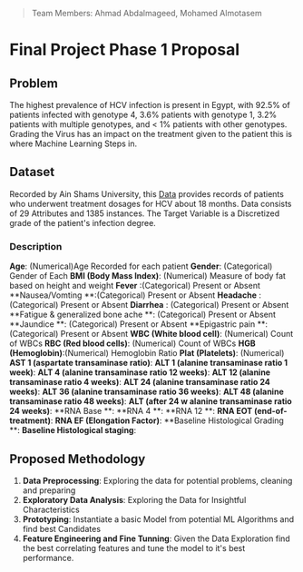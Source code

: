> Team Members: Ahmad Abdalmageed, Mohamed Almotasem

# Final Project Phase 1 Proposal 

## Problem 

The highest prevalence of HCV infection is present in Egypt, with 92.5% of patients infected with genotype 4, 3.6% patients with genotype 1, 3.2% patients with multiple genotypes, and < 1% patients with other genotypes. Grading the Virus has an impact on the treatment given to the patient this is where Machine Learning Steps in.

## Dataset 

Recorded by Ain Shams University, this [Data](https://archive.ics.uci.edu/ml/datasets/Hepatitis+C+Virus+%28HCV%29+for+Egyptian+patients) provides records of patients who underwent treatment dosages for HCV about 18 months. Data consists of 29 Attributes and 1385 instances. The Target Variable is a Discretized grade of the patient's infection degree.

### Description 

**Age**: (Numerical)Age Recorded for each patient
**Gender**: (Categorical) Gender of Each
**BMI (Body Mass Index)**: (Numerical)  Measure of body fat based on height and weight
**Fever** :(Categorical) Present or Absent 
**Nausea/Vomting **:(Categorical) Present or Absent
**Headache** :(Categorical) Present or Absent
**Diarrhea** : (Categorical) Present or Absent
**Fatigue & generalized bone ache **: (Categorical) Present or Absent 
**Jaundice **: (Categorical) Present or Absent
**Epigastric pain **: (Categorical) Present or Absent
**WBC (White blood cell)**: (Numerical) Count of WBCs
**RBC (Red blood cells)**: (Numerical) Count of WBCs
**HGB (Hemoglobin)**:(Numerical) Hemoglobin Ratio
**Plat (Platelets)**: (Numerical)
**AST 1 (aspartate transaminase ratio)**:
**ALT 1 (alanine transaminase ratio 1 week)**:
**ALT 4 (alanine transaminase ratio 12 weeks)**:
**ALT 12 (alanine transaminase ratio 4 weeks)**:
**ALT 24 (alanine transaminase ratio 24 weeks)**:
**ALT 36 (alanine transaminase ratio 36 weeks)**:
**ALT 48 (alanine transaminase ratio 48 weeks)**:
**ALT (after 24 w alanine transaminase ratio 24 weeks)**:
**RNA Base **:
**RNA 4 **:
**RNA 12 **:
**RNA EOT (end-of-treatment)**:
**RNA EF (Elongation Factor)**:
**Baseline Histological Grading **:
**Baseline Histological staging**:

## Proposed Methodology 

1. **Data Preprocessing**: Exploring the data for potential problems, cleaning and preparing
2. **Exploratory Data Analysis**: Exploring the Data for Insightful Characteristics 
3. **Prototyping**: Instantiate a basic Model from potential ML Algorithms and find best Candidates
4. **Feature Engineering and Fine Tunning**: Given the Data Exploration find the best correlating features and tune the model to it's best performance.



